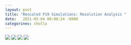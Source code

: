 ```yaml
---
layout: post
title: "Rescaled P19 Simulations: Resolution Analysis "
date:   2021-05-04 08:00:24 -0800
categorines: cholla
---
```



<img src="{{ site.url }}assets/images/fig_thermal_history_res.png">

<img src="{{ site.url }}assets/images/fig_tau_res_rescaledP19.png">


<img src="{{ site.url }}assets/images/flux_power_spectrum_grid_all_res.png">

<img src="{{ site.url }}assets/images/flux_power_spectrum_grid_all_res.png">
